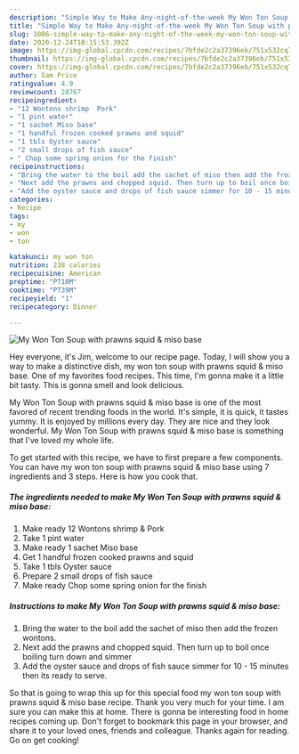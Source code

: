 ```yaml
---
description: "Simple Way to Make Any-night-of-the-week My Won Ton Soup with prawns squid &amp;amp; miso base"
title: "Simple Way to Make Any-night-of-the-week My Won Ton Soup with prawns squid &amp;amp; miso base"
slug: 1086-simple-way-to-make-any-night-of-the-week-my-won-ton-soup-with-prawns-squid-and-amp-miso-base
date: 2020-12-24T10:15:53.392Z
image: https://img-global.cpcdn.com/recipes/7bfde2c2a37396eb/751x532cq70/my-won-ton-soup-with-prawns-squid-miso-base-recipe-main-photo.jpg
thumbnail: https://img-global.cpcdn.com/recipes/7bfde2c2a37396eb/751x532cq70/my-won-ton-soup-with-prawns-squid-miso-base-recipe-main-photo.jpg
cover: https://img-global.cpcdn.com/recipes/7bfde2c2a37396eb/751x532cq70/my-won-ton-soup-with-prawns-squid-miso-base-recipe-main-photo.jpg
author: Sam Price
ratingvalue: 4.9
reviewcount: 28767
recipeingredient:
- "12 Wontons shrimp  Pork"
- "1 pint water"
- "1 sachet Miso base"
- "1 handful frozen cooked prawns and squid"
- "1 tbls Oyster sauce"
- "2 small drops of fish sauce"
- " Chop some spring onion for the finish"
recipeinstructions:
- "Bring the water to the boil add the sachet of miso then add the frozen wontons."
- "Next add the prawns and chopped squid. Then turn up to boil once boiling turn down and simmer"
- "Add the oyster sauce and drops of fish sauce simmer for 10 - 15 minutes then its ready to serve."
categories:
- Recipe
tags:
- my
- won
- ton

katakunci: my won ton 
nutrition: 238 calories
recipecuisine: American
preptime: "PT10M"
cooktime: "PT39M"
recipeyield: "1"
recipecategory: Dinner

---
```



![My Won Ton Soup with prawns squid &amp; miso base](https://img-global.cpcdn.com/recipes/7bfde2c2a37396eb/751x532cq70/my-won-ton-soup-with-prawns-squid-miso-base-recipe-main-photo.jpg)

Hey everyone, it's Jim, welcome to our recipe page. Today, I will show you a way to make a distinctive dish, my won ton soup with prawns squid &amp; miso base. One of my favorites food recipes. This time, I'm gonna make it a little bit tasty. This is gonna smell and look delicious.



My Won Ton Soup with prawns squid &amp; miso base is one of the most favored of recent trending foods in the world. It's simple, it is quick, it tastes yummy. It is enjoyed by millions every day. They are nice and they look wonderful. My Won Ton Soup with prawns squid &amp; miso base is something that I've loved my whole life.


To get started with this recipe, we have to first prepare a few components. You can have my won ton soup with prawns squid &amp; miso base using 7 ingredients and 3 steps. Here is how you cook that.

<!--inarticleads1-->

##### The ingredients needed to make My Won Ton Soup with prawns squid &amp; miso base:

1. Make ready 12 Wontons shrimp &amp; Pork
1. Take 1 pint water
1. Make ready 1 sachet Miso base
1. Get 1 handful frozen cooked prawns and squid
1. Take 1 tbls Oyster sauce
1. Prepare 2 small drops of fish sauce
1. Make ready  Chop some spring onion for the finish




<!--inarticleads2-->

##### Instructions to make My Won Ton Soup with prawns squid &amp; miso base:

1. Bring the water to the boil add the sachet of miso then add the frozen wontons.
1. Next add the prawns and chopped squid. Then turn up to boil once boiling turn down and simmer
1. Add the oyster sauce and drops of fish sauce simmer for 10 - 15 minutes then its ready to serve.




So that is going to wrap this up for this special food my won ton soup with prawns squid &amp; miso base recipe. Thank you very much for your time. I am sure you can make this at home. There is gonna be interesting food in home recipes coming up. Don't forget to bookmark this page in your browser, and share it to your loved ones, friends and colleague. Thanks again for reading. Go on get cooking!
